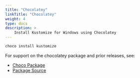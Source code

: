 ```yaml
---
title: "Chocolatey"
linkTitle: "Chocolatey"
weight: 4
type: docs
description: >
    Install Kustomize for Windows using Chocolatey
---
```


```bash
choco install kustomize
```

For support on the chocolatey package
and prior releases, see:

- [Choco Package](https://chocolatey.org/packages/kustomize)
- [Package Source](https://github.com/kenmaglio/choco-kustomize)
